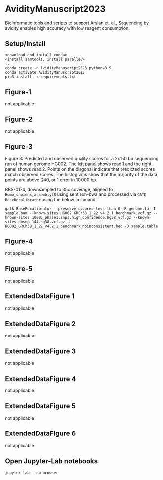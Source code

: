 # AvidityManuscript2023

Bioinformatic tools and scripts to support Arslan et. al., Sequencing by avidity enables high accuracy with low reagent consumption.
<tbd paper link>

## Setup/Install
```
<download and install conda>
<install samtools, install parallel>
..
conda create -n AvidityManuscript2023 python=3.9
conda activate AvidityManuscript2023
pip3 install -r requirements.txt
```

## Figure-1
not applicable


## Figure-2
not applicable


## Figure-3

Figure 3: Predicted and observed quality scores for a 2x150 bp sequencing run of human genome HG002.  The left panel shows read 1 and the right panel shows read 2.  Points on the diagonal indicate that predicted scores match observed scores.  The histograms show that the majority of the data points are above Q40, or 1 error in 10,000 bp.

BBS-0174, downsampled to 35x coverage, aligned to `Homo_sapiens_assembly38` using sentieon-bwa and processed via `GATK BaseRecalibrator` using the below command:

```
gatk BaseRecalibrator --preserve-qscores-less-than 0 -R genome.fa -I sample.bam --known-sites HG002_GRCh38_1_22_v4.2.1_benchmark.vcf.gz --known-sites 1000G_phase1.snps.high_confidence.hg38.vcf.gz --known-sites dbsnp_144.hg38.vcf.gz -L HG002_GRCh38_1_22_v4.2.1_benchmark_noinconsistent.bed -O sample.table
```

## Figure-4
not applicable

## Figure-5
not applicable

## ExtendedDataFigure 1 
not applicable

## ExtendedDataFigure 2
not applicable

## ExtendedDataFigure 3
not applicable

## ExtendedDataFigure 4
not applicable

## ExtendedDataFigure 5 
not applicable

## ExtendedDataFigure 6
not applicable

## Open Jupyter-Lab notebooks
```
jupyter lab --no-browser
```